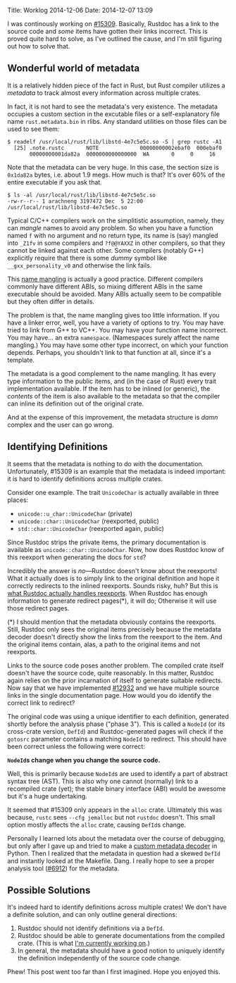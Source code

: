 Title: Worklog 2014-12-06
Date: 2014-12-07 13:09

I was continously working on [#15309].
Basically, Rustdoc has a link to the source code and
*some* items have gotten their links incorrect.
This is proved quite hard to solve, as I've outlined the cause,
and I'm still figuring out how to solve that.

[#15309]: https://github.com/rust-lang/rust/issues/15309

## Wonderful world of metadata

It is a relatively hidden piece of the fact in Rust,
but Rust compiler utilizes a *metadata*
to track almost every information across multiple crates.

In fact, it is not hard to see the metadata's very existence.
The metadata occupies a custom section in the excutable files or
a self-explanatory file name `rust.metadata.bin` in rlibs.
Any standard utilities on those files can be used to see them:

```
$ readelf /usr/local/rust/lib/libstd-4e7c5e5c.so -S | grep rustc -A1
  [25] .note.rustc       NOTE             00000000002ebaf0  000ebaf0
       00000000001da82a  0000000000000000  WA       0     0     16
```

Note that the metadata can be very huge.
In this case, the section size is `0x1da82a` bytes, i.e. about 1.9 megs.
How much is that? It's over 60% of the entire executable if you ask that.

```
$ ls -al /usr/local/rust/lib/libstd-4e7c5e5c.so
-rw-r--r-- 1 arachneng 3197472 Dec  5 22:00 /usr/local/rust/lib/libstd-4e7c5e5c.so
```

Typical C/C++ compilers work on the simplitistic assumption,
namely, they can *mangle* names to avoid any problem.
So when you have a function named `f` with no argument and no return type,
its name is (say) mangled into `_Z1fv` in some compilers and
`?f@@YAXXZ` in other compilers, so that they cannot be linked against each other.
Some compilers (notably G++) explicitly require that
there is some *dummy* symbol like `__gxx_personality_v0`
and otherwise the link fails.

This [name mangling] is actually a good practice.
Different compilers commonly have different ABIs,
so mixing different ABIs in the same executable should be avoided.
Many ABIs actually seem to be compatible but they often differ in details.

[name mangling]: https://en.wikipedia.org/wiki/Name_mangling

The problem is that, the name mangling gives too little information.
If you have a linker error, well, you have a variety of options to try.
You may have tried to link from G++ to VC++.
You may have your function name incorrect.
You may have... an extra `namespace`. (Namespaces surely affect the name mangling.)
You may have some other type incorrect, on which your function depends.
Perhaps, you shouldn't link to that function at all, since it's a template.

The metadata is a good complement to the name mangling.
It has every type information to the public items,
and (in the case of Rust) every trait implementation available.
If the item has to be inlined (or generic), the *contents* of the item is
also available to the metadata so that
the compiler can inline its definition out of the original crate.

And at the expense of this improvement,
the metadata structure is *damn* complex and the user can go wrong.

## Identifying Definitions

It seems that the metadata is nothing to do with the documentation.
Unfortunately, #15309 is an example that the metadata is indeed important:
it is hard to identify definitions across multiple crates.

Consider one example.
The trait `UnicodeChar` is actually available in three places:

* `unicode::u_char::UnicodeChar` (private)
* `unicode::char::UnicodeChar` (reexported, public)
* `std::char::UnicodeChar` (reexported again, public)

Since Rustdoc strips the private items,
the primary documentation is available as `unicode::char::UnicodeChar`.
Now, how does Rustdoc know of this reexport when generating the docs for `std`?

Incredibly the answer is *no*―Rustdoc doesn't know about the reexports!
What it actually does is to simply link to the original definition and
hope it correctly redirects to the inlined reexports.
Sounds risky, huh? But this is [what Rustdoc actually handles reexports][redirect-viewitem].
When Rustdoc has enough information to generate redirect pages(\*), it will do;
Otherwise it will use those redirect pages.

[redirect-viewitem]: https://github.com/rust-lang/rust/blob/a31ad6b/src/librustdoc/html/render.rs#L104-L107

(\*) I should mention that the metadata obviously contains the reexports.
Still, Rustdoc only sees the original items precisely because
the metadata decoder doesn't directly show the links from the reexport to the item.
And the original items contain, alas, a path to the original items and not reexports.

Links to the source code poses another problem.
The compiled crate itself doesn't have the source code, quite reasonably.
In this matter, Rustdoc again relies on the prior incarnation of itself
to generate suitable redirects.
Now say that we have implemented [#12932]
and we have multiple source links in the single documentation page.
How would you do identify the correct link to redirect?

[#12932]: https://github.com/rust-lang/rust/issues/12932

The original code was using a unique identifier to each definition,
generated shortly before the analysis phase ("phase 3").
This is called a `NodeId` (or its cross-crate version, `DefId`)
and Rustdoc-generated pages will check if
the `gotosrc` parameter contains a matching `NodeId` to redirect.
This should have been correct unless the following were correct:

**`NodeId`s change when you change the source code.**

Well, this is primarily because `NodeId`s are used to identify a part of
abstract syntax tree (AST).
This is also why one cannot (normally) link to a recompiled crate (yet);
the stable binary interface (ABI) would be awesome but it's a huge undertaking.

It seemed that #15309 only appears in the `alloc` crate.
Ultimately this was because, `rustc` sees `--cfg jemalloc` but not `rustdoc` doesn't.
This small option mostly affects the `alloc` crate,
causing `DefId`s change.

Personally I learned lots about the metadata over the course of debugging,
but only after I gave up and tried to make a [custom metadata decoder] in Python.
Then I realized that the metadata in question had a skewed `DefId` and
instantly looked at the Makefile. Dang.
I really hope to see a proper analysis tool ([#6912]) for the metadata.

[custom metadata decoder]: https://gist.github.com/lifthrasiir/7fb50a52154ffc8c0b5e
[#6912]: https://github.com/rust-lang/rust/issues/6912

## Possible Solutions

It's indeed hard to identify definitions across multiple crates!
We don't have a definite solution, and can only outline general directions:

1. Rustdoc should not identify definitions via a `DefId`.
2. Rustdoc should be able to generate documentations from the compiled crate.
   (This is what [I'm currently working on](#19606).)
3. In general, the metadata should have a good notion
   to uniquely identify the definition independently of the source code change.

[#19606]: https://github.com/rust-lang/rust/pull/19606

Phew! This post went too far than I first imagined. Hope you enjoyed this.

